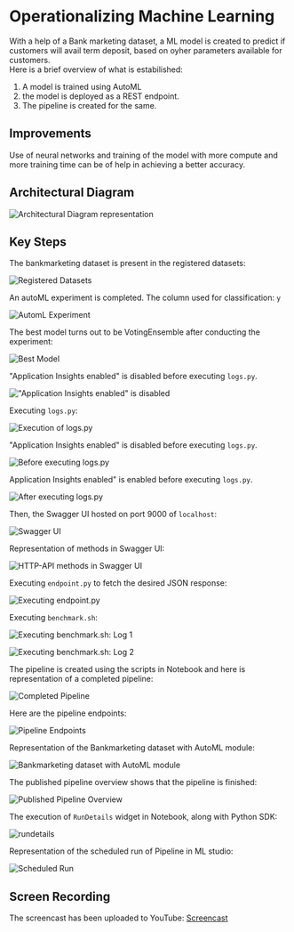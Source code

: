 # Operationalizing Machine Learning

With a help of a Bank marketing dataset, a ML model is created to predict if customers will avail term deposit, based on oyher parameters available for customers.  
Here is a brief overview of what is estabilished:
1. A model is trained using AutoML
2. the model is deployed as a REST endpoint.
3. The pipeline is created for the same.

## Improvements

Use of neural networks and training of the model with more compute and more training time can be of help in achieving a better accuracy.

## Architectural Diagram


![Architectural Diagram representation](screenshots/architectural_diagram.png)


## Key Steps

The bankmarketing dataset is present in the registered datasets:

![Registered Datasets](screenshots/1-registered-datasets.png)

An autoML experiment is completed. The column used for classification: `y`

![AutomL Experiment](screenshots/2-experiment-completed.png)

The best model turns out to be VotingEnsemble after conducting the experiment:

![Best Model](screenshots/3-best-model-after-experiment-completed.png)

"Application Insights enabled" is disabled before executing `logs.py`.

!["Application Insights enabled" is disabled](screenshots/4-application-insights-enabled-before-running-logs-script.png)

Executing `logs.py`:

![Execution of logs.py](screenshots/5-executing-logs-script.png)

"Application Insights enabled" is disabled before executing `logs.py`.

![Before executing `logs.py`](screenshots/6-executing-logs-script-second.png)

Application Insights enabled" is enabled before executing `logs.py`.

![After executing `logs.py`](screenshots/7-application-insights-enabled-after-running-logs-scriptpng)

Then, the Swagger UI hosted on port 9000 of `localhost`: 

![Swagger UI](screenshots/8-swagger-ui-running-on-local-host.png)

Representation of methods in Swagger UI:

![HTTP-API methods in Swagger UI](screenshots/9-swagger-ui-http-api-methods.png)

Executing `endpoint.py` to fetch the desired JSON response:

![Executing `endpoint.py`](screenshots/10-executing-enpoint-script.png)

Executing `benchmark.sh`:

![Executing `benchmark.sh`: Log 1](screenshots/11-executing-benchmark-script.png)

![Executing `benchmark.sh`: Log 2](screenshots/12-executing-benchmark-script-second.png)

The pipeline is created using the scripts in Notebook and here is representation of a completed pipeline:

![Completed Pipeline](screenshots/13-pipeline-created-and-completed.png)

Here are the pipeline endpoints:

![Pipeline Endpoints](screenshots/14-pipeline-endpoints.png)

Representation of the Bankmarketing dataset with AutoML module:

![Bankmarketing dataset with AutoML module](screenshots/15-bank-marketing-dataset-automl-module.png)

The published pipeline overview shows that the pipeline is finished:

![Published Pipeline Overview](screenshots/16-published-pipeline-overview-finished.png)

The execution of `RunDetails` widget in Notebook, along with Python SDK:

![rundetails](screenshots/17-Run-Details-Widget.png)

Representation of the scheduled run of Pipeline in ML studio:

![Scheduled Run](screenshots/18-ml-studio-scheduled-run.png)



## Screen Recording
The screencast has been uploaded to YouTube: [Screencast](https://youtu.be/M8ON4RzZuWI)
